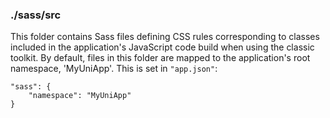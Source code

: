 ### ./sass/src

This folder contains Sass files defining CSS rules corresponding to classes
included in the application's JavaScript code build when using the classic toolkit.
By default, files in this folder are mapped to the application's root namespace, 'MyUniApp'.
This is set in `"app.json"`:

    "sass": {
        "namespace": "MyUniApp"
    }